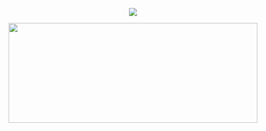          
<p align="center">
  <a href="https://github.com/anuraghazra/github-readme-stats">
    <img src="https://github-readme-stats.vercel.app/api/top-langs/?username=bashlui&size_weight=0.5&count_weight=0.5&theme=midnight-purple&hide=html,scss,cmake,css,shell&layout=donut&hide_border=true&hide_title=true">
  </a>      
</p>

<p align="center">
  <img src="https://i.pinimg.com/originals/c7/25/a3/c725a3227e98f2bf33d16da7c1e959c9.gif" width="500" height="200">
</p>

            


